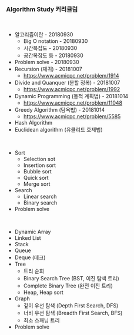 ### Algorithm Study 커리큘럼
<br>

- 알고리즘이란 - 20180930
  - Big O notation - 20180930
  - 시간복잡도 - 20180930
  - 공간복잡도 등 - 20180930
- Problem solve - 20180930
- Recursion (재귀) - 20181007
  - https://www.acmicpc.net/problem/1914
- Divide and Quanquer (분할 정복) - 20181007
  - https://www.acmicpc.net/problem/1992
- Dynamic Programming (동적 계획법) - 20181014
  - https://www.acmicpc.net/problem/11048
- Greedy Algorithm (탐욕법) - 20181014
  - https://www.acmicpc.net/problem/5585
- Hash Algorithm
- Euclidean algorithm (유클리드 호제법)
<br>

- Sort
  - Selection sot
  - Insertion sort
  - Bubble sort
  - Quick sort
  - Merge sort
- Search
  - Linear search
  - Binary search
- Problem solve
<br>

- Dynamic Array
- Linked List
- Stack
- Queue
- Deque (데크)
- Tree
  - 트리 순회
  - Binary Search Tree (BST, 이진 탐색 트리)
  - Complete Binary Tree (완전 이진 트리)
  - Heap, Heap sort
- Graph
  - 깊이 우선 탐색 (Depth First Search, DFS)
  - 너비 우선 탐색 (Breadth First Search, BFS)
  - 최소 스패닝 트리
- Problem solve
